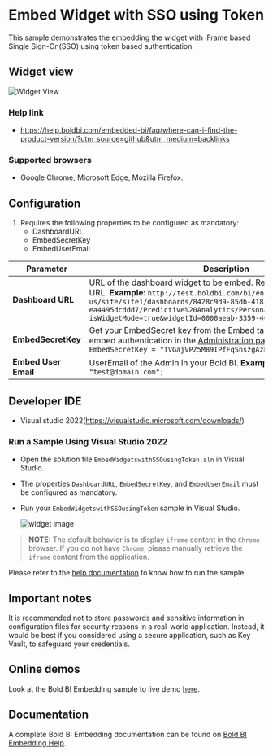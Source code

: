 # Embed Widget with SSO using Token

This sample demonstrates the embedding the widget with iFrame based Single Sign-On(SSO) using token based authentication.

## Widget view

![Widget View](https://github.com/boldbi/blazor-webassembly-sample/assets/91586758/a4fc2b3a-33ff-4225-be1e-027a38ff348c)

### Help link

* <https://help.boldbi.com/embedded-bi/faq/where-can-i-find-the-product-version/?utm_source=github&utm_medium=backlinks>

### Supported browsers
  
* Google Chrome, Microsoft Edge, Mozilla Firefox.

## Configuration

  1. Requires the following properties to be configured as mandatory:
      * DashboardURL
      * EmbedSecretKey
      * EmbedUserEmail

| **Parameter**        | **Description**                                                                                                                                                                                                                                                                               |
|----------------------|-----------------------------------------------------------------------------------------------------------------------------------------------------------------------------------------------------------------------------------------------------------------------------------------------|
| **Dashboard URL**    | URL of the dashboard widget to be embed. Refer this [link](https://help.boldbi.com/embedding-options/iframe-embedding/embedding-a-widget/#how-to-get-the-embed-widget-url?utm_source=github&utm_medium=backlinks) to get the URL. **Example:** ``` http://test.boldbi.com/bi/en-us/site/site1/dashboards/8428c9d9-85db-418c-b877-ea4495dcddd7/Predictive%20Analytics/Personal%20Expense%20Analysis?isWidgetMode=true&widgetId=0000aeab-3359-40c6-b014-1ea98e9a7ce9 ``` |
| **EmbedSecretKey**   | Get your EmbedSecret key from the Embed tab by enabling the Enable embed authentication in the [Administration page](https://help.boldbi.com/site-administration/embed-settings/#get-embed-secret-code?utm_source=github&utm_medium=backlinks). **Example:** ``` EmbedSecretKey = "TVGajVPZ5M89IPfFqSnszgAzN1d6Jbkd"; ``` |
| **Embed User Email** | UserEmail of the Admin in your Bold BI. **Example:** ``` Embed_User_Email = "test@domain.com"; ```                                                                                                                                                                                            |

## Developer IDE

* Visual studio 2022(<https://visualstudio.microsoft.com/downloads/>)

### Run a Sample Using Visual Studio 2022

* Open the solution file `EmbedWidgetswithSSOusingToken.sln` in Visual Studio.

* The properties `DashboardURL`, `EmbedSecretKey`, and `EmbedUserEmail` must be configured as mandatory.

* Run your `EmbedWidgetswithSSOusingToken` sample in Visual Studio.

    ![widget image](https://github.com/boldbi/blazor-webassembly-sample/assets/91586758/a4fc2b3a-33ff-4225-be1e-027a38ff348c)

> **NOTE:** The default behavior is to display `iframe` content in the `Chrome` browser. If you do not have `Chrome`, please manually retrieve the `iframe` content from the application.

Please refer to the [help documentation](https://help.boldbi.com/embedding-options/iframe-embedding/embed-widgets-with-sso-using-token/?utm_source=github&utm_medium=backlinks) to know how to run the sample.

## Important notes

It is recommended not to store passwords and sensitive information in configuration files for security reasons in a real-world application. Instead, it would be best if you considered using a secure application, such as Key Vault, to safeguard your credentials.

## Online demos

Look at the Bold BI Embedding sample to live demo [here](https://samples.boldbi.com/embed?utm_source=github&utm_medium=backlinks).

## Documentation

A complete Bold BI Embedding documentation can be found on [Bold BI Embedding Help](https://help.boldbi.com/embedding-options/iframe-embedding/?utm_source=github&utm_medium=backlinks).
